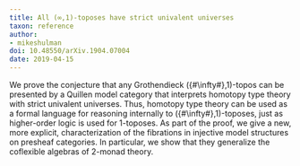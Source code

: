 ```yaml
---
title: All (∞,1)-toposes have strict univalent universes
taxon: reference
author:
- mikeshulman
doi: 10.48550/arXiv.1904.07004
date: 2019-04-15
---
```


We prove the conjecture that any Grothendieck ({#\infty#},1)-topos can be presented by a Quillen model category that interprets homotopy type theory with strict univalent universes. Thus, homotopy type theory can be used as a formal language for reasoning internally to ({#\infty#},1)-toposes, just as higher-order logic is used for 1-toposes. As part of the proof, we give a new, more explicit, characterization of the fibrations in injective model structures on presheaf categories. In particular, we show that they generalize the coflexible algebras of 2-monad theory. 
